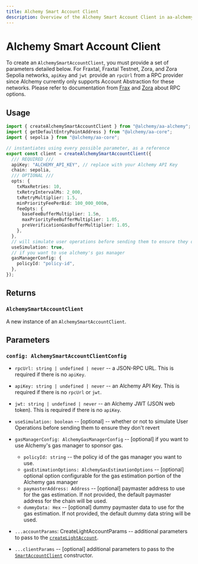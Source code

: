 ```yaml
---
title: Alchemy Smart Account Client
description: Overview of the Alchemy Smart Account Client in aa-alchemy
---
```



# Alchemy Smart Account Client

To create an `AlchemySmartAccountClient`, you must provide a set of parameters detailed below. For Fraxtal, Fraxtal Testnet, Zora, and Zora Sepolia networks, `apiKey` and `jwt `provide an `rpcUrl` from a RPC provider since Alchemy currently only supports Account Abstraction for these networks. Please refer to documentation from [Frax](https://docs.frax.com/fraxtal/network/network-information) and [Zora](https://docs.zora.co/docs/zora-network/network) about RPC options.

## Usage

```ts [example.ts]
import { createAlchemySmartAccountClient } from "@alchemy/aa-alchemy";
import { getDefaultEntryPointAddress } from "@alchemy/aa-core";
import { sepolia } from "@alchemy/aa-core";

// instantiates using every possible parameter, as a reference
export const client = createAlchemySmartAccountClient({
  /// REQUIRED ///
  apiKey: "ALCHEMY_API_KEY", // replace with your Alchemy API Key
  chain: sepolia,
  /// OPTIONAL ///
  opts: {
    txMaxRetries: 10,
    txRetryIntervalMs: 2_000,
    txRetryMultiplier: 1.5,
    minPriorityFeePerBid: 100_000_000n,
    feeOpts: {
      baseFeeBufferMultiplier: 1.5n,
      maxPriorityFeeBufferMultiplier: 1.05,
      preVerificationGasBufferMultiplier: 1.05,
    },
  },
  // will simulate user operations before sending them to ensure they don't revert
  useSimulation: true,
  // if you want to use alchemy's gas manager
  gasManagerConfig: {
    policyId: "policy-id",
  },
});
```

## Returns

### `AlchemySmartAccountClient`

A new instance of an `AlchemySmartAccountClient`.

## Parameters

### `config: AlchemySmartAccountClientConfig`

- `rpcUrl: string | undefined | never` -- a JSON-RPC URL. This is required if there is no `apiKey`.

- `apiKey: string | undefined | never` -- an Alchemy API Key. This is required if there is no `rpcUrl` or `jwt`.

- `jwt: string | undefined | never` -- an Alchemy JWT (JSON web token). This is required if there is no `apiKey`.

- `useSimulation: boolean` -- [optional] -- whether or not to simulate User Operations before sending them to ensure they don't revert

- `gasManagerConfig: AlchemyGasManagerConfig` -- [optional] if you want to use Alchemy's gas manager to sponsor gas.

  - `policyId: string` -- the policy id of the gas manager you want to use.
  - `gasEstimationOptions: AlchemyGasEstimationOptions` -- [optional] optional option configurable for the gas estimation portion of the Alchemy gas manager
  - `paymasterAddress: Address` -- [optional] paymaster address to use for the gas estimation. If not provided, the default paymaster address for the chain will be used.
  - `dummyData: Hex` -- [optional] dummy paymaster data to use for the gas estimation. If not provided, the default dummy data string will be used.

- `...accountParams`: CreateLightAccountParams -- additional parameters to pass to the [`createLightAccount`](/packages/aa-accounts/light-account/#createlightaccount).

- `...clientParams` -- [optional] additional parameters to pass to the [`SmartAccountClient`](/packages/aa-core/smart-account-client/) constructor.
